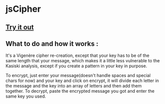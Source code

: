 # jsCipher

## [Try it out](https://yadrychnikovnicolay.github.io/jsCipher/)

## What to do and how it works : 
It's a Vigenère cipher re-creation, except that your key has to be of the same length that your message, which makes it a little less vulnerable to the Kasiski analysis, except if you create a pattern in your key in purpose.

To encrypt, just enter your message(doesn't handle spaces and special chars for now) and your key and click on encrypt, it will divide each letter in the message and the key into an array of letters and then add them together. To decrypt, paste the encrypted message you got and enter the same key you used.
